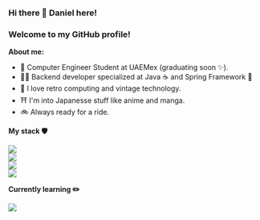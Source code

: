 ### Hi there 👋 Daniel here!
### Welcome to my GitHub profile!

**About me:**
- 📖 Computer Engineer Student at UAEMex (graduating soon ✨).
- 👨‍💻 Backend developer specialized at Java ☕ and Spring Framework 🍃
- 📼 I love retro computing and vintage technology.
- ⛩️ I'm into Japanesse stuff like anime and manga.
- 🚲 Always ready for a ride.

**My stack 🛡️**

<img src="https://skillicons.dev/icons?i=java,spring,hibernate,maven,idea,vscode"><br>
<img src="https://skillicons.dev/icons?i=html,css,js,npm,py,postgres"><br>
<img src="https://skillicons.dev/icons?i=mysql,docker,aws,linux,ubuntu"><br>
<img src="https://skillicons.dev/icons?i=git,github, postman"><br>

**Currently learning ✏️**

<img src="https://skillicons.dev/icons?i=kotlin,ts,react,nestjs, mongodb"><br>

<!--
**jdaniel3331/jdaniel3331** is a ✨ _special_ ✨ repository because its `README.md` (this file) appears on your GitHub profile.

Here are some ideas to get you started:

- 🔭 I’m currently working on ...
- 🌱 I’m currently learning ...
- 👯 I’m looking to collaborate on ...
- 🤔 I’m looking for help with ...
- 💬 Ask me about ...
- 📫 How to reach me: ...
- 😄 Pronouns: ...
- ⚡ Fun fact: ...
-->
